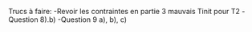 Trucs à faire:
-Revoir les contraintes en partie 3 mauvais Tinit pour T2
-Question 8).b)
-Question 9 a), b), c)
